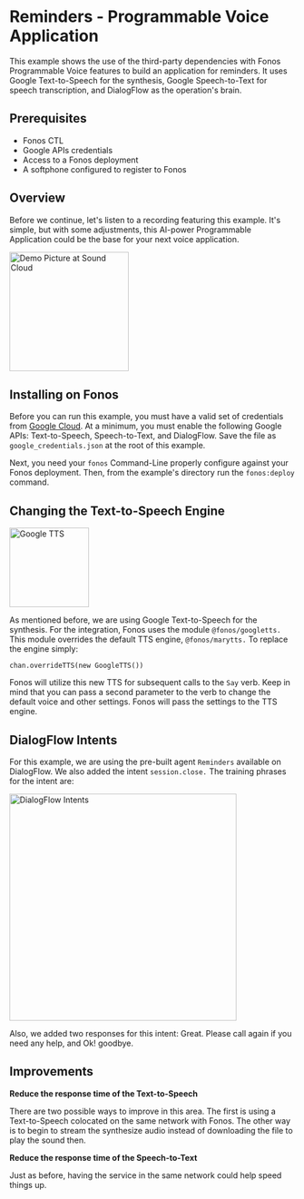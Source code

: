 # Reminders - Programmable Voice Application

This example shows the use of the third-party dependencies with Fonos Programmable Voice features to build an application for reminders. It uses Google Text-to-Speech for the synthesis, Google Speech-to-Text for speech transcription, and DialogFlow as the operation's brain.

## Prerequisites

- Fonos CTL 
- Google APIs credentials
- Access to a Fonos deployment
- A softphone configured to register to Fonos

## Overview

Before we continue, let's listen to a recording featuring this example. It's simple, but with some adjustments, this AI-power Programmable Application could be the base for your next voice application.

<a href="https://soundcloud.com/pedro-sanders/dialog-example"><img alt="Demo Picture at Sound Cloud" src="https://raw.githubusercontent.com/fonoster/fonos/master/examples/dialog/assets/prototype-recording.png"  height="210" /></a>

## Installing on Fonos

Before you can run this example, you must have a valid set of credentials from [Google Cloud](https://console.developers.google.com/apis/credentials). At a minimum, you must enable the following Google APIs: Text-to-Speech, Speech-to-Text, and DialogFlow. Save the file as `google_credentials.json` at the root of this example.

Next, you need your `fonos` Command-Line properly configure against your Fonos deployment. Then, from the example's directory run the `fonos:deploy` command.

## Changing the Text-to-Speech Engine

<img alt="Google TTS" src="https://raw.githubusercontent.com/fonoster/fonos/master/examples/dialog/assets/googletts.png" height="140" />

As mentioned before, we are using Google Text-to-Speech for the synthesis. For the integration, Fonos uses the module `@fonos/googletts.` This module overrides the default TTS engine, `@fonos/marytts.` To replace the engine simply:

```
chan.overrideTTS(new GoogleTTS())
```

Fonos will utilize this new TTS for subsequent calls to the `Say` verb. Keep in mind that you can pass a second parameter to the verb to change the default voice and other settings. Fonos will pass the settings to the TTS engine. 

## DialogFlow Intents

For this example, we are using the pre-built agent `Reminders` available on DialogFlow. We also added the intent `session.close.` The training phrases for the intent are: 

<img alt="DialogFlow Intents" src="https://raw.githubusercontent.com/fonoster/fonos/master/examples/dialog/assets/dialogflow-intents.png" height="400" />

Also, we added two responses for this intent: Great. Please call again if you need any help, and Ok! goodbye.

## Improvements

**Reduce the response time of the Text-to-Speech**

There are two possible ways to improve in this area. The first is using a Text-to-Speech colocated on the same network with Fonos. The other way is to begin to stream the synthesize audio instead of downloading the file to play the sound then.

**Reduce the response time of the Speech-to-Text**

Just as before, having the service in the same network could help speed things up.


